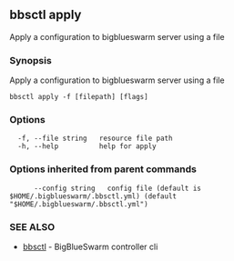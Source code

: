 ## bbsctl apply

Apply a configuration to bigblueswarm server using a file

### Synopsis

Apply a configuration to bigblueswarm server using a file

```
bbsctl apply -f [filepath] [flags]
```

### Options

```
  -f, --file string   resource file path
  -h, --help          help for apply
```

### Options inherited from parent commands

```
      --config string   config file (default is $HOME/.bigblueswarm/.bbsctl.yml) (default "$HOME/.bigblueswarm/.bbsctl.yml")
```

### SEE ALSO

* [bbsctl](bbsctl.md)	 - BigBlueSwarm controller cli

